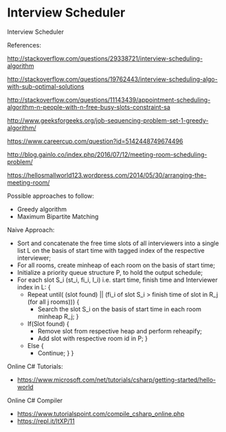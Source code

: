 # Interview Scheduler
Interview Scheduler

References:

http://stackoverflow.com/questions/29338721/interview-scheduling-algorithm

http://stackoverflow.com/questions/19762443/interview-scheduling-algo-with-sub-optimal-solutions

http://stackoverflow.com/questions/11143439/appointment-scheduling-algorithm-n-people-with-n-free-busy-slots-constraint-sa

http://www.geeksforgeeks.org/job-sequencing-problem-set-1-greedy-algorithm/

https://www.careercup.com/question?id=5142448749674496

http://blog.gainlo.co/index.php/2016/07/12/meeting-room-scheduling-problem/

https://hellosmallworld123.wordpress.com/2014/05/30/arranging-the-meeting-room/

Possible approaches to follow:
- Greedy algorithm
- Maximum Bipartite Matching 

Naive Approach:
- Sort and concatenate the free time slots of all interviewers into a single list L on the basis of start time with tagged index of the respective interviewer;
- For all rooms, create minheap of each room on the basis of start time;
- Initialize a priority queue structure P, to hold the output schedule;
- For each slot S_i (st_i, fi_i, I_i) i.e. start time, finish time and Interviewer index in L:
{
    - Repeat until( (slot found) || (fi_i of slot S_i > finish time of slot in R_j (for all j rooms)))
    {
      - Search the slot S_i on the basis of start time in each room minheap R_j;
    }
    - If(Slot found)
    {
      - Remove slot from respective heap and perform reheapify;  
      - Add slot with respective room id in P;
    }
    - Else
    {
      - Continue;
    }
}
  
Online C# Tutorials:
- https://www.microsoft.com/net/tutorials/csharp/getting-started/hello-world

Online C# Compiler
- https://www.tutorialspoint.com/compile_csharp_online.php
- https://repl.it/ItXP/11
